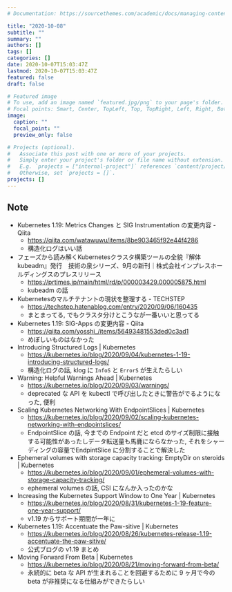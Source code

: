 ```yaml
---
# Documentation: https://sourcethemes.com/academic/docs/managing-content/

title: "2020-10-08"
subtitle: ""
summary: ""
authors: []
tags: []
categories: []
date: 2020-10-07T15:03:47Z
lastmod: 2020-10-07T15:03:47Z
featured: false
draft: false

# Featured image
# To use, add an image named `featured.jpg/png` to your page's folder.
# Focal points: Smart, Center, TopLeft, Top, TopRight, Left, Right, BottomLeft, Bottom, BottomRight.
image:
  caption: ""
  focal_point: ""
  preview_only: false

# Projects (optional).
#   Associate this post with one or more of your projects.
#   Simply enter your project's folder or file name without extension.
#   E.g. `projects = ["internal-project"]` references `content/project/deep-learning/index.md`.
#   Otherwise, set `projects = []`.
projects: []
---
```


## Note

* Kubernetes 1.19: Metrics Changes と SIG Instrumentation の変更内容 - Qiita
  * https://qiita.com/watawuwu/items/8be903465f92e44f4286
  * 構造化ログはいい話
* フェーズから読み解くKubernetesクラスタ構築ツールの全貌『解体kubeadm』発行　技術の泉シリーズ、9月の新刊｜株式会社インプレスホールディングスのプレスリリース
  * https://prtimes.jp/main/html/rd/p/000003429.000005875.html
  * kubeadm の話
* Kubernetesのマルチテナントの現状を整理する - TECHSTEP
  * https://techstep.hatenablog.com/entry/2020/09/06/160435
  * まとまってる, でもクラスタ分けとこうなが一番いいと思ってる
* Kubernetes 1.19: SIG-Apps の変更内容 - Qiita
  * https://qiita.com/yosshi_/items/56493481553ded0c3ad1
  * めぼしいものはなかった
* Introducing Structured Logs | Kubernetes
  * https://kubernetes.io/blog/2020/09/04/kubernetes-1-19-introducing-structured-logs/
  * 構造化ログの話, klog に `InfoS` と `ErrorS` が生えたらしい
* Warning: Helpful Warnings Ahead | Kubernetes
  * https://kubernetes.io/blog/2020/09/03/warnings/
  * deprecated な API を kubectl で呼び出したときに警告がでるようになった, 便利
* Scaling Kubernetes Networking With EndpointSlices | Kubernetes
  * https://kubernetes.io/blog/2020/09/02/scaling-kubernetes-networking-with-endpointslices/
  * EndpointSlice の話, 今までの Endpoint だと etcd のサイズ制限に接触する可能性があったしデータ転送量も馬鹿にならなかった, それをシャーディングの容量でEndpintSlice に分割することで解決した
* Ephemeral volumes with storage capacity tracking: EmptyDir on steroids | Kubernetes
  * https://kubernetes.io/blog/2020/09/01/ephemeral-volumes-with-storage-capacity-tracking/
  * ephemeral volumes の話, CSI になんか入ったのかな
* Increasing the Kubernetes Support Window to One Year | Kubernetes
  * https://kubernetes.io/blog/2020/08/31/kubernetes-1-19-feature-one-year-support/
  * v1.19 からサポート期間が一年に
* Kubernetes 1.19: Accentuate the Paw-sitive | Kubernetes
  * https://kubernetes.io/blog/2020/08/26/kubernetes-release-1.19-accentuate-the-paw-sitive/
  * 公式ブログの v1.19 まとめ
* Moving Forward From Beta | Kubernetes
  * https://kubernetes.io/blog/2020/08/21/moving-forward-from-beta/
  * 永続的に beta な API が生まれることを回避するために 9 ヶ月で今の beta が非推奨になる仕組みができたらしい
